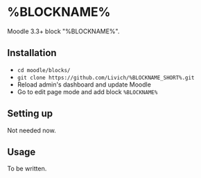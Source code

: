 # %BLOCKNAME%

Moodle 3.3+ block "%BLOCKNAME%".

## Installation
 
 * `cd moodle/blocks/`
 * `git clone https://github.com/Livich/%BLOCKNAME_SHORT%.git`
 * Reload admin's dashboard and update Moodle
 * Go to edit page mode and add block `%BLOCKNAME%`
 
## Setting up
 
Not needed now.
 
## Usage
 
To be written.
